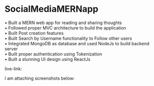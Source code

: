 # SocialMediaMERNapp
•	Built a MERN web app for reading and sharing thoughts<br/>
•	Followed proper MVC architecture to build the application<br/>
•	Built Post creation features<br/>
•	Built Search by Username functionality to Follow other users<br/>
•	Integrated MongoDB as database and used NodeJs to build backend server<br/>
•	Built proper authentication using Tokenization<br/>
•	Built a stunning UI design using ReactJs<br/>

live-link: 

I am attaching screenshots below:
